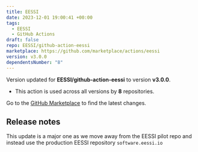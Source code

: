 ```yaml
---
title: EESSI
date: 2023-12-01 19:00:41 +00:00
tags:
  - EESSI
  - GitHub Actions
draft: false
repo: EESSI/github-action-eessi
marketplace: https://github.com/marketplace/actions/eessi
version: v3.0.0
dependentsNumber: "8"
---
```



Version updated for **EESSI/github-action-eessi** to version **v3.0.0**.
- This action is used across all versions by **8** repositories.

Go to the [GitHub Marketplace](https://github.com/marketplace/actions/eessi) to find the latest changes.

## Release notes

This update is a major one as we move away from the EESSI pilot repo and instead use the production EESSI repository `software.eessi.io`

